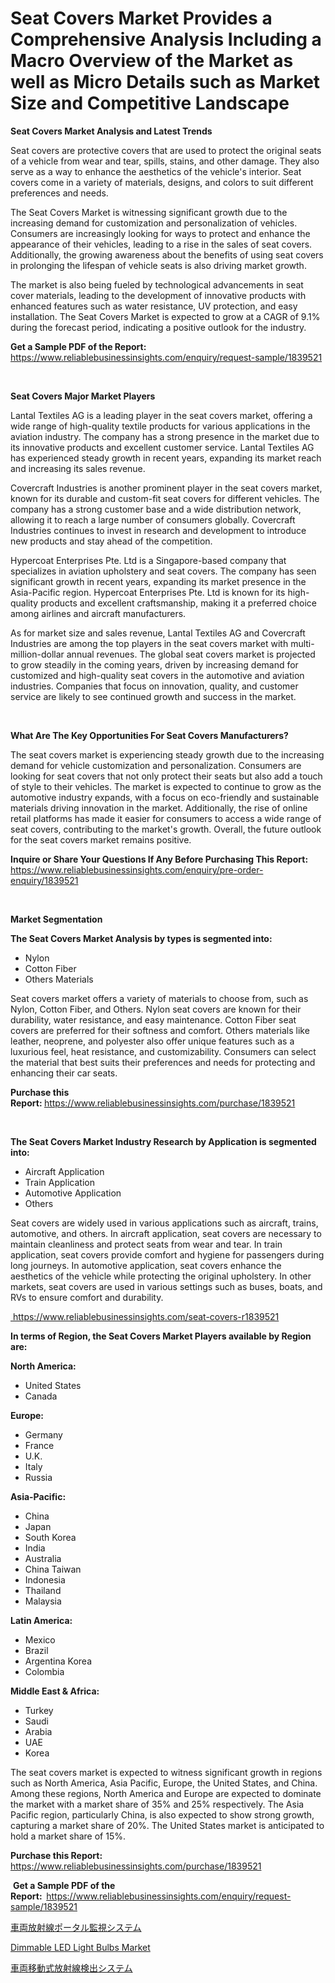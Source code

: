 <p><h1>Seat Covers Market Provides a Comprehensive Analysis Including a Macro Overview of the Market as well as Micro Details such as Market Size and Competitive Landscape</h1></p><p><strong>Seat Covers Market Analysis and Latest Trends</strong></p>
<p><p>Seat covers are protective covers that are used to protect the original seats of a vehicle from wear and tear, spills, stains, and other damage. They also serve as a way to enhance the aesthetics of the vehicle's interior. Seat covers come in a variety of materials, designs, and colors to suit different preferences and needs.</p><p>The Seat Covers Market is witnessing significant growth due to the increasing demand for customization and personalization of vehicles. Consumers are increasingly looking for ways to protect and enhance the appearance of their vehicles, leading to a rise in the sales of seat covers. Additionally, the growing awareness about the benefits of using seat covers in prolonging the lifespan of vehicle seats is also driving market growth.</p><p>The market is also being fueled by technological advancements in seat cover materials, leading to the development of innovative products with enhanced features such as water resistance, UV protection, and easy installation. The Seat Covers Market is expected to grow at a CAGR of 9.1% during the forecast period, indicating a positive outlook for the industry.</p></p>
<p><strong>Get a Sample PDF of the Report:&nbsp;</strong> <a href="https://www.reliablebusinessinsights.com/enquiry/request-sample/1839521">https://www.reliablebusinessinsights.com/enquiry/request-sample/1839521</a></p>
<p>&nbsp;</p>
<p><strong>Seat Covers Major Market Players</strong></p>
<p><p>Lantal Textiles AG is a leading player in the seat covers market, offering a wide range of high-quality textile products for various applications in the aviation industry. The company has a strong presence in the market due to its innovative products and excellent customer service. Lantal Textiles AG has experienced steady growth in recent years, expanding its market reach and increasing its sales revenue.</p><p>Covercraft Industries is another prominent player in the seat covers market, known for its durable and custom-fit seat covers for different vehicles. The company has a strong customer base and a wide distribution network, allowing it to reach a large number of consumers globally. Covercraft Industries continues to invest in research and development to introduce new products and stay ahead of the competition.</p><p>Hypercoat Enterprises Pte. Ltd is a Singapore-based company that specializes in aviation upholstery and seat covers. The company has seen significant growth in recent years, expanding its market presence in the Asia-Pacific region. Hypercoat Enterprises Pte. Ltd is known for its high-quality products and excellent craftsmanship, making it a preferred choice among airlines and aircraft manufacturers.</p><p>As for market size and sales revenue, Lantal Textiles AG and Covercraft Industries are among the top players in the seat covers market with multi-million-dollar annual revenues. The global seat covers market is projected to grow steadily in the coming years, driven by increasing demand for customized and high-quality seat covers in the automotive and aviation industries. Companies that focus on innovation, quality, and customer service are likely to see continued growth and success in the market.</p></p>
<p>&nbsp;</p>
<p><strong>What Are The Key Opportunities For Seat Covers Manufacturers?</strong></p>
<p><p>The seat covers market is experiencing steady growth due to the increasing demand for vehicle customization and personalization. Consumers are looking for seat covers that not only protect their seats but also add a touch of style to their vehicles. The market is expected to continue to grow as the automotive industry expands, with a focus on eco-friendly and sustainable materials driving innovation in the market. Additionally, the rise of online retail platforms has made it easier for consumers to access a wide range of seat covers, contributing to the market's growth. Overall, the future outlook for the seat covers market remains positive.</p></p>
<p><strong>Inquire or Share Your Questions If Any Before Purchasing This Report:</strong> <a href="https://www.reliablebusinessinsights.com/enquiry/pre-order-enquiry/1839521">https://www.reliablebusinessinsights.com/enquiry/pre-order-enquiry/1839521</a></p>
<p>&nbsp;</p>
<p><strong>Market Segmentation</strong></p>
<p><strong>The Seat Covers Market Analysis by types is segmented into:</strong></p>
<p><ul><li>Nylon</li><li>Cotton Fiber</li><li>Others Materials</li></ul></p>
<p><p>Seat covers market offers a variety of materials to choose from, such as Nylon, Cotton Fiber, and Others. Nylon seat covers are known for their durability, water resistance, and easy maintenance. Cotton Fiber seat covers are preferred for their softness and comfort. Others materials like leather, neoprene, and polyester also offer unique features such as a luxurious feel, heat resistance, and customizability. Consumers can select the material that best suits their preferences and needs for protecting and enhancing their car seats.</p></p>
<p><strong>Purchase this Report:&nbsp;</strong><a href="https://www.reliablebusinessinsights.com/purchase/1839521">https://www.reliablebusinessinsights.com/purchase/1839521</a></p>
<p>&nbsp;</p>
<p><strong>The Seat Covers Market Industry Research by Application is segmented into:</strong></p>
<p><ul><li>Aircraft Application</li><li>Train Application</li><li>Automotive Application</li><li>Others</li></ul></p>
<p><p>Seat covers are widely used in various applications such as aircraft, trains, automotive, and others. In aircraft application, seat covers are necessary to maintain cleanliness and protect seats from wear and tear. In train application, seat covers provide comfort and hygiene for passengers during long journeys. In automotive application, seat covers enhance the aesthetics of the vehicle while protecting the original upholstery. In other markets, seat covers are used in various settings such as buses, boats, and RVs to ensure comfort and durability.</p></p>
<p><a href="https://www.reliablebusinessinsights.com/seat-covers-r1839521">&nbsp;https://www.reliablebusinessinsights.com/seat-covers-r1839521</a></p>
<p><strong>In terms of Region, the Seat Covers Market Players available by Region are:</strong></p>
<p>
    <p> <strong> North America: </strong>
        <ul>
            <li>United States</li>
            <li>Canada</li>
        </ul>
        </p> 
    <p> <strong> Europe: </strong>
        <ul>
            <li>Germany</li>
            <li>France</li>
            <li>U.K.</li>
            <li>Italy</li>
            <li>Russia</li>
        </ul>
        </p> 
    <p> <strong> Asia-Pacific: </strong>
        <ul>
            <li>China</li>
            <li>Japan</li>
            <li>South Korea</li>
            <li>India</li>
            <li>Australia</li>
            <li>China Taiwan</li>
            <li>Indonesia</li>
            <li>Thailand</li>
            <li>Malaysia</li>
        </ul>
        </p> 
    <p> <strong> Latin America: </strong>
        <ul>
            <li>Mexico</li>
            <li>Brazil</li>
            <li>Argentina Korea</li>
            <li>Colombia</li>
        </ul>
        </p> 
    <p> <strong> Middle East & Africa: </strong>
        <ul>
            <li>Turkey</li>
            <li>Saudi</li>
            <li>Arabia</li>
            <li>UAE</li>
            <li>Korea</li>
        </ul>
    </p>
    </p>
<p><p>The seat covers market is expected to witness significant growth in regions such as North America, Asia Pacific, Europe, the United States, and China. Among these regions, North America and Europe are expected to dominate the market with a market share of 35% and 25% respectively. The Asia Pacific region, particularly China, is also expected to show strong growth, capturing a market share of 20%. The United States market is anticipated to hold a market share of 15%.</p></p>
<p><strong>Purchase this Report: </strong><a href="https://www.reliablebusinessinsights.com/purchase/1839521">https://www.reliablebusinessinsights.com/purchase/1839521</a></p>
<p>&nbsp;<strong>Get a Sample PDF of the Report:&nbsp;&nbsp;</strong><a href="https://www.reliablebusinessinsights.com/enquiry/request-sample/1839521">https://www.reliablebusinessinsights.com/enquiry/request-sample/1839521</a></p>
<p><strong></strong></p>
<p><p><a href="https://github.com/one-cool-chick/Market-Research-Report-List-2/blob/main/5187877141628.md">車両放射線ポータル監視システム</a></p><p><a href="https://github.com/jaidynmorantestelletmjzya/Market-Research-Report-List-3/blob/main/dimmable-led-light-bulbs-market.md">Dimmable LED Light Bulbs Market</a></p><p><a href="https://github.com/CarlieShields/Market-Research-Report-List-1/blob/main/3798760141629.md">車両移動式放射線検出システム</a></p></p>
